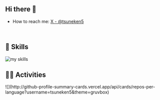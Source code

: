 ## Hi there 👋
- How to reach me: [X - @tsuneken5](https://x.com/tsuneken5)
<br>

## 🌱 Skills
<img alt="my skills" src="https://skillicons.dev/icons?theme=dark&perline=7&i=html,css,js,ts,angular,python,docker,aws,gcp" />
<br>

## 🏃‍♀️ Activities
<div align="left"> 
  ![](http://github-profile-summary-cards.vercel.app/api/cards/repos-per-language?username=tsuneken5&theme=gruvbox)
</div>

<!--
**tsuneken5/tsuneken5** is a ✨ _special_ ✨ repository because its `README.md` (this file) appears on your GitHub profile.

Here are some ideas to get you started:

- 🔭 I’m currently working on ...
- 🌱 I’m currently learning ...
- 👯 I’m looking to collaborate on ...
- 🤔 I’m looking for help with ...
- 💬 Ask me about ...
- 📫 How to reach me: ...
- 😄 Pronouns: ...
- ⚡ Fun fact: ...
-->
